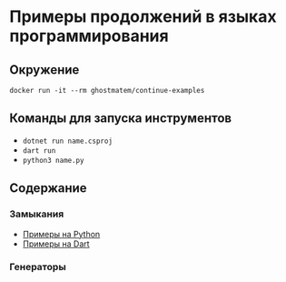 # Примеры продолжений в языках программирования

## Окружение

`docker run -it --rm ghostmatem/continue-examples`

## Команды для запуска инструментов
- `dotnet run name.csproj`
- `dart run`
- `python3 name.py`

## Содержание
### Замыкания
- [Примеры на Python](./closures/Python/)
- [Примеры на Dart](./closures/Dart/closure/bin/)
### Генераторы